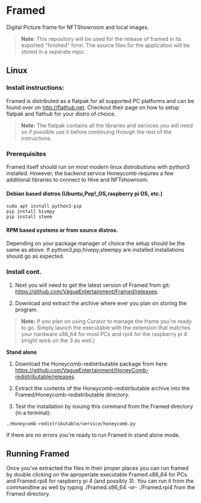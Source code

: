 # Framed
Digital Picture frame for NFTShowroom and local images. 

> **Note**: This repository will be used for the release of framed in its exported "finished" form. The source files for the application will be stored in a seperate repo.

## Linux

### Install instructions:

Framed is distributed as a flatpak for all supported PC platforms and can be found over on http://flathub.net. Checkout their page on how to setup flatpak and flathub for your distro of choice. 
> **Note:** The flatpak contains all the libraries and services you will need so if possible use it before continuing through the  rest of the instructions. 

### Prerequisites

Framed itself should run on most modern linux distrobutions with python3 installed. However, the backend service Honeycomb requires a few additional libraries to connect to Hive and NFTshowroom.

#### Debian based distros (Ubuntu,Pop!_OS,raspberry pi OS, etc.)

``` 
sudo apt install python3-pip
pip install hivepy
pip install steem
```

#### RPM based systems or from source distros.

Depending on your package manager of choice the setup should be the same as above. If python3,pip,hivepy,steempy are installed installations should go as expected.

### Install cont.

1. Next you will need to get the latest version of Framed from git: https://github.com/VagueEntertainment/Framed/releases. 

2. Download and extract the archive where ever you plan on storing the program.

> **Note:** If you plan on using Curator to manage the frame you're ready to go. Simply launch the executable with the extension that matches your hardware x86_64 for most PCs  and rpi4 for the raspberry pi 4 (might work on the 3 as well.)

**Stand alone**
1. Download the Honeycomb-redistrbutable package from here: https://github.com/VagueEntertainment/HoneyComb-redistributable/releases.

2. Extract the contents of the Honeycomb-redistrbutable archive into the Framed/Honeycomb-redistributable directory.

3. Test the installation by issuing this command from the Framed directory (in a terminal):
```
./Honeycomb-redistributable/service/honeycomb.py
```
If there are no errors you're ready to run Framed in stand alone mode.

## Running Framed

Once you've extracted the files in their proper places you can run framed by double clicking on the aproperiate executable Framed.x86_64 for PCs and Framed.rpi4 for raspberry pi 4 (and possibly 3). You can run it from the commandline as well by typing ./Framed.x86_64 -or- ./Framed.rpi4  from the Framed directory.


